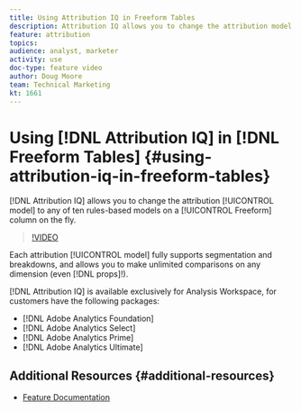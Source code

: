 ```yaml
---
title: Using Attribution IQ in Freeform Tables
description: Attribution IQ allows you to change the attribution model to any of ten rules-based models on a Freeform column on the fly.
feature: attribution
topics: 
audience: analyst, marketer
activity: use
doc-type: feature video
author: Doug Moore
team: Technical Marketing
kt: 1661
---
```


# Using [!DNL Attribution IQ] in [!DNL Freeform Tables] {#using-attribution-iq-in-freeform-tables}

[!DNL Attribution IQ] allows you to change the attribution [!UICONTROL model] to any of ten rules-based models on a [!UICONTROL Freeform] column on the fly.

>[!VIDEO](https://video.tv.adobe.com/v/23136/?quality=12)

Each attribution [!UICONTROL model] fully supports segmentation and breakdowns, and allows you to make unlimited comparisons on any dimension (even [!DNL props]!).

[!DNL Attribution IQ] is available exclusively for Analysis Workspace, for customers have the following packages:

* [!DNL Adobe Analytics Foundation]
* [!DNL Adobe Analytics Select]
* [!DNL Adobe Analytics Prime]
* [!DNL Adobe Analytics Ultimate]

## Additional Resources {#additional-resources}

* [Feature Documentation](https://marketing.adobe.com/resources/help/en_US/analytics/analysis-workspace/attribution.html)
